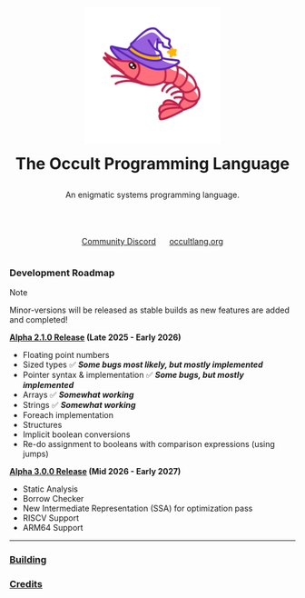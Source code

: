 <div align="center" style="display: grid; place-items: center; gap: 10px;">
  <a href="https://occultlang.org/" target="_blank">
    <img src="mascot.svg" width="240" alt="Occult Logo">
  </a>
  <h1 style="margin: 5px;">The Occult Programming Language</h1>
  <p align="center">An enigmatic systems programming language.</p> <br>
  <p><a href="https://discord.gg/Wv6tgPXezX" target="_blank">Community Discord</a>&nbsp;&nbsp;&nbsp;&nbsp;&nbsp;&nbsp;<a href="https://occultlang.org" target="_blank">occultlang.org</a></p>
</div>

### Development Roadmap

> [!NOTE]
> Minor-versions will be released as stable builds as new features are added and completed!

**<ins>Alpha 2.1.0 Release</ins> (Late 2025 - Early 2026)**
- Floating point numbers
- Sized types :white_check_mark: ***Some bugs most likely, but mostly implemented***
- Pointer syntax & implementation :white_check_mark: ***Some bugs, but mostly implemented***
- Arrays :white_check_mark: ***Somewhat working***
- Strings :white_check_mark: ***Somewhat working***
- Foreach implementation 
- Structures
- Implicit boolean conversions
- Re-do assignment to booleans with comparison expressions (using jumps)

**<ins>Alpha 3.0.0 Release</ins> (Mid 2026 - Early 2027)**
- Static Analysis 
- Borrow Checker
- New Intermediate Representation (SSA) for optimization pass
- RISCV Support
- ARM64 Support

_____________________________________________________________________________

### [Building](https://github.com/occultlang/occult/blob/main/BUILDING.md)
### [Credits](https://github.com/occultlang/occult/blob/main/CREDITS.md)
